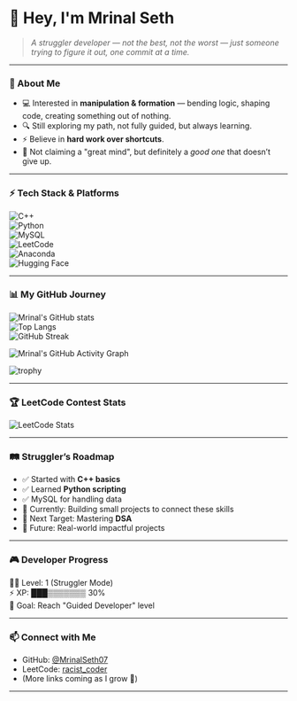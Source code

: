 # 👋 Hey, I'm Mrinal Seth  

> *A struggler developer — not the best, not the worst — just someone trying to figure it out, one commit at a time.*

---

### 🌱 About Me
- 💻 Interested in **manipulation & formation** — bending logic, shaping code, creating something out of nothing.  
- 🔍 Still exploring my path, not fully guided, but always learning.  
- ⚡ Believe in **hard work over shortcuts**.  
- 🧠 Not claiming a "great mind", but definitely a *good one* that doesn’t give up.  

---

### ⚡ Tech Stack & Platforms  
![C++](https://img.shields.io/badge/C++-00599C?style=for-the-badge&logo=cplusplus&logoColor=white)  
![Python](https://img.shields.io/badge/Python-3776AB?style=for-the-badge&logo=python&logoColor=white)  
![MySQL](https://img.shields.io/badge/MySQL-4479A1?style=for-the-badge&logo=mysql&logoColor=white)  
![LeetCode](https://img.shields.io/badge/LeetCode-FFA116?style=for-the-badge&logo=leetcode&logoColor=white)  
![Anaconda](https://img.shields.io/badge/Anaconda-44A833?style=for-the-badge&logo=anaconda&logoColor=white)  
![Hugging Face](https://img.shields.io/badge/HuggingFace-FFCA28?style=for-the-badge&logo=huggingface&logoColor=black)  

---

### 📊 My GitHub Journey  

![Mrinal's GitHub stats](https://github-readme-stats.vercel.app/api?username=MrinalSeth07&show_icons=true&theme=tokyonight)  
![Top Langs](https://github-readme-stats.vercel.app/api/top-langs/?username=MrinalSeth07&layout=compact&theme=tokyonight)  
![GitHub Streak](https://streak-stats.demolab.com?user=MrinalSeth07&theme=tokyonight)  

![Mrinal's GitHub Activity Graph](https://github-readme-activity-graph.vercel.app/graph?username=MrinalSeth07&theme=tokyo-night)  

![trophy](https://github-profile-trophy.vercel.app/?username=MrinalSeth07&theme=tokyonight&margin-w=10&margin-h=10)  

---

### 🏆 LeetCode Contest Stats  

![LeetCode Stats](https://leetcode-stats.vercel.app/api?username=racist_coder&theme=dark)  

---

### 🛤️ Struggler’s Roadmap
- ✅ Started with **C++ basics**  
- ✅ Learned **Python scripting**  
- ✅ MySQL for handling data  
- 🔄 Currently: Building small projects to connect these skills  
- 🎯 Next Target: Mastering **DSA**  
- 🚀 Future: Real-world impactful projects  

---

### 🎮 Developer Progress
🧑‍💻 Level: 1 (Struggler Mode)  
⚡ XP: ███▒▒▒▒▒▒▒ 30%  
🎯 Goal: Reach "Guided Developer" level  

---

### 📫 Connect with Me
- GitHub: [@MrinalSeth07](https://github.com/MrinalSeth07)  
- LeetCode: [racist_coder](https://leetcode.com/racist_coder/)  
- (More links coming as I grow 🌱)  

---


<!--
**MrinalSeth07/MrinalSeth07** is a ✨ _special_ ✨ repository because its `README.md` (this file) appears on your GitHub profile.

Here are some ideas to get you started:

- 🔭 I’m currently working on ...
- 🌱 I’m currently learning ...
- 👯 I’m looking to collaborate on ...
- 🤔 I’m looking for help with ...
- 💬 Ask me about ...
- 📫 How to reach me: ...
- 😄 Pronouns: ...
- ⚡ Fun fact: ...
-->
